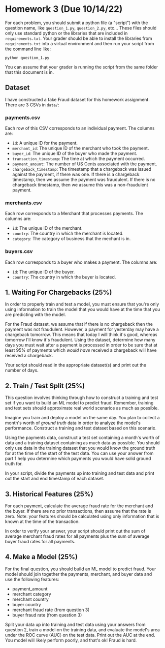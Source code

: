 # Homework 3 (Due 10/14/22)

For each problem, you should submit a python file (a "script") with the question name, like `question_1.py`, `question_2.py`, etc... These files should only use standard python or the libraries that are included in `requirements.txt`. Your grader should be able to install the libraries from `requirements.txt` into a virtual environment and then run your script from the command line like:

```commandline
python question_1.py
```

You can assume that your grader is running the script from the same folder that this document is in.

## Dataset

I have constructed a fake Fraud dataset for this homework assignment. There are 3 CSVs in `data/`:

### payments.csv
Each row of this CSV corresponds to an individual payment. The columns are:

- `id`: A unique ID for the payment.
- `merchant_id`: The unique ID of the merchant who took the payment.
- `buyer_id`: The unique ID of the buyer who made the payment.
- `transaction_timestamp`: The time at which the payment occurred. 
- `payment_amount`: The number of US Cents associated with the payment.
- `chargeback_timestamp`: The timestamp that a chargeback was issued against the payment, if there was one. If there is a chargeback timestamp, then we assume the payment was fraudulent. If there is no chargeback timestamp, then we assume this was a non-fraudulent payment.

### merchants.csv
Each row corresponds to a Merchant that processes payments. The columns are:
- `id`: The unique ID of the merchant.
- `country`: The country in which the merchant is located.
- `category`: The category of business that the mechant is in.

### buyers.csv
Each row corresponds to a buyer who makes a payment. The columns are:
- `id`: The unique ID of the buyer.
- `country`: The country in which the buyer is located.


## 1. Waiting For Chargebacks (25%)
In order to properly train and test a model, you must ensure that you're only using information to train the model that you would have at the time that you are predicting with the model. 

For the Fraud dataset, we assume that if there is no chargeback then the payment was not fraudulent. However, a payment for yesterday may have a chargeback tomorrow. This means that today I will think it's good, whereas tomorrow I'll know it's fraudulent. Using the dataset, determine how many days you must wait after a payment is processed in order to be sure that at least 95% of payments which _would have_ received a chargeback will have received a chargeback. 

Your script should read in the appropriate dataset(s) and print out the number of days.

## 2. Train / Test Split (25%)

This question involves thinking through how to construct a training and test set if you want to build an ML model to predict fraud. Remember, training and test sets should approximate real world scenarios as much as possible.

Imagine you train and deploy a model on the same day. You plan to collect a month's worth of _ground truth_ data in order to analyze the model's performance. Construct a training and test dataset based on this scenario. 

Using the payments data, construct a test set containing a month's worth of data and a training dataset containing as much data as possible. You should only use data in the training dataset that you would know the ground truth for at the time of the start of the test data. You can use your answer from part 1 help you determine which payments you would have solid ground truth for.

In your script, divide the payments up into training and test data and print out the start and end timestamp of each dataset.

## 3. Historical Features (25%)

For each payment, calculate the average fraud rate for the merchant and the buyer. If there are no prior transactions, then assume that the rate is zero. Note: your features should be calculated using only information that is known at the time of the transaction. 

In order to verify your answer, your script should print out the sum of average merchant fraud rates for all payments plus the sum of average buyer fraud rates for all payments.


## 4. Make a Model (25%)

For the final question, you should build an ML model to predict fraud. Your model should join together the payments, merchant, and buyer data and use the following features:

- payment_amount
- merchant category
- merchant country
- buyer country
- merchant fraud rate (from question 3)
- buyer fraud rate (from question 3)

Split your data up into training and test data using your answers from question 2, train a model on the training data, and evaluate the model's area under the ROC curve (AUC) on the test data. Print out the AUC at the end. You model will likely perform poorly, and that's ok! Fraud is hard.

